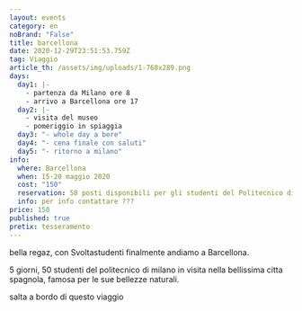```yaml
---
layout: events
category: en
noBrand: "False"
title: barcellona
date: 2020-12-29T23:51:53.759Z
tag: Viaggio
article_th: /assets/img/uploads/1-768x289.png
days:
  day1: |-
    - partenza da Milano ore 8
    - arrivo a Barcellona ore 17
  day2: |-
    - visita del museo
    - pomeriggio in spiaggia
  day3: "- whole day a bere"
  day4: "- cena finale con saluti"
  day5: "- ritorno a milano"
info:
  where: Barcellona
  when: 15-20 maggio 2020
  cost: "150"
  reservation: 50 posti disponibili per gli studenti del Politecnico di Milano
  info: per info contattare ???
price: 150
published: true
pretix: tesseramento
---
```

bella regaz, con Svoltastudenti finalmente andiamo a Barcellona.

5 giorni, 50 studenti del politecnico di milano in visita nella bellissima citta spagnola, famosa per le sue bellezze naturali.

salta a bordo di questo viaggio